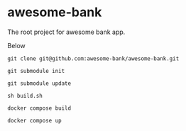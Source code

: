# awesome-bank
The root project for awesome bank app. 

Below 
```
git clone git@github.com:awesome-bank/awesome-bank.git

git submodule init

git submodule update

sh build.sh

docker compose build

docker compose up

```